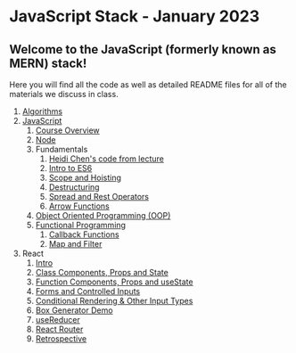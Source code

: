 # JavaScript Stack - January 2023

## Welcome to the JavaScript (formerly known as MERN) stack!

Here you will find all the code as well as detailed README files for all of the materials we discuss in class.

1. [Algorithms](./00-algorithms/)
2. [JavaScript](01-javascript/)
   1. [Course Overview](01-javascript/w1d1-course-overview/)
   2. [Node](01-javascript/w1d1-node/)
   3. Fundamentals
      1. [Heidi Chen's code from lecture](01-javascript/w1d1-heidi-fundamentals.js)
      2. [Intro to ES6](01-javascript/w1d1-fundamentals/01-intro-to-ES6/)
      3. [Scope and Hoisting](01-javascript/w1d1-fundamentals/02-scope-and-hoisting/)
      4. [Destructuring](01-javascript/w1d1-fundamentals/03-destructuring/)
      5. [Spread and Rest Operators](01-javascript/w1d1-fundamentals/04-rest-and-spread/)
      6. [Arrow Functions](01-javascript/w1d1-fundamentals/05-arrow-functions/)
   4. [Object Oriented Programming (OOP)](01-javascript/w1d2-oop/)
   5. [Functional Programming](01-javascript/w1d2-functional/)
      1. [Callback Functions](01-javascript/w1d2-functional/callback-functions/)
      2. [Map and Filter](01-javascript/w1d2-functional/map-and-filter/)
3. React
   1. [Intro](02-react/w1d3-intro/my-first-react-app/)
   2. [Class Components, Props and State](02-react/w1d3-superheroes/)
   3. [Function Components, Props and useState](02-react/w1d4-muppet-cards/)
   4. [Forms and Controlled Inputs](02-react/w1d4-forms-and-state/)
   5. [Conditional Rendering & Other Input Types](02-react/w1d5-conditional-rendering/)
   6. [Box Generator Demo](02-react/w1d5-box-gen/)
   7. [useReducer](02-react/w1d5-usereducer/)
   8. [React Router](02-react/w2d2-react-router/)
   9. [Retrospective](02-react/w2d2-retrospective/)